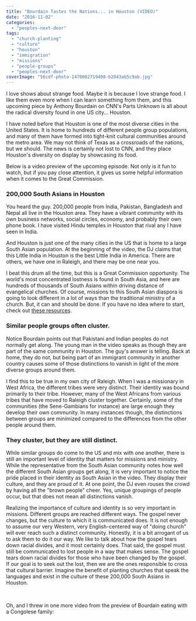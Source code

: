 ```yaml
---
title: "Bourdain Tastes the Nations... in Houston (VIDEO)"
date: "2016-11-02"
categories: 
  - "peoples-next-door"
tags: 
  - "church-planting"
  - "culture"
  - "houston"
  - "immigration"
  - "missions"
  - "people-groups"
  - "peoples-next-door"
coverImage: "56cdf-photo-1470082719408-b2843ab5c9ab.jpg"
---
```


I love shows about strange food. Maybe it is because I love strange food. I like them even more when I can learn something from them, and this upcoming piece by Anthony Bourdain on CNN's Parts Unknown is all about the radical diversity found in one US city... Houston.

I have noted before that Houston is one of the most diverse cities in the United States. It is home to hundreds of different people group populations, and many of them have formed into tight-knit cultural communities around the metro area. We may not think of Texas as a crossroads of the nations, but we should. The news is certainly not lost to CNN, and they place Houston's diversity on display by showcasing its food.

Below is a video preview of the upcoming episode. Not only is it fun to watch, but if you pay close attention, it gives us some helpful information when it comes to the Great Commission.

### **200,000 South Asians in Houston**

You heard the guy. 200,000 people from India, Pakistan, Bangladesh and Nepal all live in the Houston area. They have a vibrant community with its own business networks, social circles, economy, and probably their own phone book. I have visited Hindu temples in Houston that rival any I have seen in India.

And Houston is just one of the many cities in the US that is home to a large South Asian population. At the beginning of the video, the DJ claims that this Little India in Houston is the best Little India in America. There are others, we have one in Raleigh, and there may be one near you.

I beat this drum all the time, but this is a Great Commission opportunity. The world's most concentrated lostness is found in South Asia, and here are hundreds of thousands of South Asians within driving distance of evangelical churches. Of course, missions to this South Asian diaspora is going to look different in a lot of ways than the traditional ministry of a church. But, it can and should be done. If you have no idea where to start, check out [these resources](http://blog.keelancook.com/resources).

### **Similar people groups often cluster.**

Notice Bourdain points out that Pakistani and Indian peoples do not normally get along. The young man in the video speaks as though they are part of the same community in Houston. The guy's answer is telling. Back at home, they do not, but being part of an immigrant community in another country causes some of those distinctions to vanish in light of the more diverse groups around them.

I find this to be true in my own city of Raleigh. When I was a missionary in West Africa, the different tribes were very distinct. Their identity was bound primarily to their tribe. However, many of the West Africans from various tribes that have moved to Raleigh cluster together. Certainly, some of the communities (the Sene-Gambians for instance) are large enough they develop their own community. In many instances though, the distinctions between groups are minimized compared to the differences from the other people around them.

### **They cluster, but they are still distinct.**

While similar groups do come to the US and mix with one another, there is still an important level of identity that matters for missions and ministry. While the representative from the South Asian community notes how well the different South Asian groups get along, it is very important to notice the pride placed in their identity as South Asian in the video. They display their culture, and they are proud of it. At one point, the DJ even rouses the crowd by having all the "brown people" cheer. Yes, unique groupings of people occur, but that does not mean all distinctions vanish.

Realizing the importance of culture and identity is so very important in missions. Different groups are reached different ways. The gospel never changes, but the culture to which it is communicated does. It is not enough to assume our very Western, very English-centered way of "doing church" will ever reach such a distinct community. Honestly, it is a bit arrogant of us to ask them to do it our way. We like to talk about how the gospel tears down racial divides, and it most certainly does. That said, the gospel must still be communicated to lost people in a way that makes sense. The gospel tears down racial divides for those who have been changed by the gospel. If our goal is to seek out the lost, then we are the ones responsible to cross that cultural barrier. Imagine the benefit of planting churches that speak the languages and exist in the culture of these 200,000 South Asians in Houston.

 

Oh, and I threw in one more video from the preview of Bourdain eating with a Congolese family:
